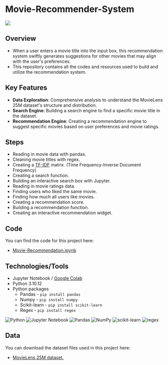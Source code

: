 # Movie-Recommender-System

![](https://github.com/LasithaAmarasinghe/Movie-Recommendation-System/assets/106037441/67844ce1-e550-43c6-a98d-f0801243a1ea)

## Overview

- When a user enters a movie title into the input box, this recommendation system swiftly generates suggestions for other movies that may align with the user's preferences.
- This repository contains all the codes and resources used to build and utilize the recommendation system.

## Key Features

- **Data Exploration**: Comprehensive analysis to understand the MovieLens 25M dataset's structure and distribution.
- **Search Engine**: Building a search engine to find a specific movie title in the dataset. 
- **Recommendation Engine**: Creating a recommendation engine to suggest specific movies based on user preferences and movie ratings.

## Steps

* Reading in movie data with pandas.
* Cleaning movie titles with regex.
* Creating a [TF-IDF](https://www.geeksforgeeks.org/understanding-tf-idf-term-frequency-inverse-document-frequency/) matrix. (Time Frequency-Inverse Document Frequency)
* Creating a search function.
* Building an interactive search box with Jupyter.
* Reading in movie ratings data.
* Finding users who liked the same movie.
* Finding how much all users like movies.
* Creating a recommendation score.
* Building a recommendation function.
* Creating an interactive recommendation widget.


## Code

You can find the code for this project here:
- [Movie-Recommendation.ipynb](https://github.com/LasithaAmarasinghe/Movie-Recommendation/blob/main/Movie%20Recommendation.ipynb)
  
## Technologies/Tools 

* Jupyter Notebook / [Google Colab](https://colab.research.google.com/)
* Python 3.10.12
* Python packages
  * Pandas - `pip install pandas`
  * Numpy - `pip install numpy`
  * Scikit-learn - `pip install scikit-learn`
  * Regex - `pip install regex`

![Python](https://img.shields.io/badge/python-3670A0?logo=python&logoColor=FFFF00)
![Jupyter Notebook](https://img.shields.io/badge/jupyter-%23FA0F00.svg?logo=jupyter&logoColor=white)
![Pandas](https://img.shields.io/badge/pandas_-%20green?logo=pandas)
![NumPy](https://img.shields.io/badge/numpy-%23013243.svg?logo=numpy&logoColor=white)
![scikit-learn](https://img.shields.io/badge/scikit--learn-F7931E?logo=scikit-learn&logoColor=FFFFFF)
![regex](https://img.shields.io/badge/regex_-%20purple)


## Data

You can download the dataset files used in this project here:
* [MovieLens 25M dataset.](https://grouplens.org/datasets/movielens/25m/)
